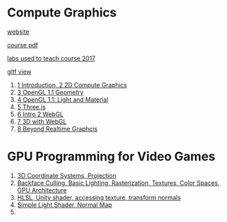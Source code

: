 <h2 id="5967d3e33c64ff7f2266daa725898281"></h2>


# Compute Graphics

[website](http://math.hws.edu/graphicsbook/)

[course pdf](http://math.hws.edu/eck/cs424/downloads/graphicsbook-linked.pdf)

[labs used to teach course 2017](http://math.hws.edu/eck/cs424/index_f17.html)

[gltf view](https://gltf-viewer.donmccurdy.com/)


 1. [1 Introduction, 2 2D Compute Graphics](./computeGraphics.md)
 2. [3 OpenGL 1.1 Geometry](./computeGraphics3.md)
 3. [4 OpenGL 1.1: Light and Material](./computeGraphics4.md)
 4. [5 Three.js](./computeGraphics5.md)
 5. [6 Intro 2 WebGL](./computeGraphics6.md)
 6. [7 3D with WebGL](./computeGraphics7.md)
 7. [8 Beyond Realtime Graphcis](./computeGraphics8.md)



<h2 id="a4d5cf4464f3bba0f9c36b417944984d"></h2>


#  GPU Programming for Video Games

1. [3D Coordinate Systems, Projection](gpu_prog_for_video_game.md)
2. [Backface Culling, Basic Lighting, Rasterization, Textures, Color Spaces, GPU Architecture](gpu_prog_for_video_game_6.md)
3. [HLSL, Unity shader, accessing texture, transform normals](gpu_prog_for_video_game_14.md)
4. [Simple Light Shader, Normal Map](gpu_prog_for_video_game_23.md)
5. [](gpu_prog_for_video_game_25.md)
